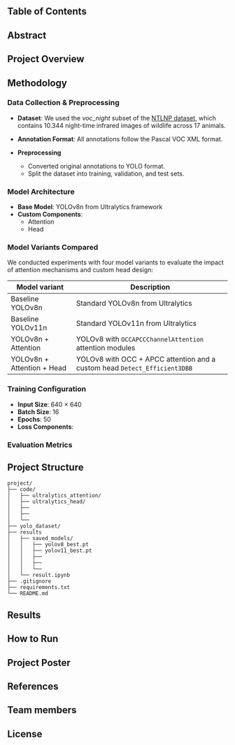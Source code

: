 

## Table of Contents


## Abstract


## Project Overview


## Methodology

### Data Collection & Preprocessing

- **Dataset**: We used the *voc_night* subset of the [NTLNP dataset](https://huggingface.co/datasets/myyyyw/NTLNP/tree/main), which contains 10.344 night-time infrared images of wildlife across 17 animals. 

- **Annotation Format**: All annotations follow the Pascal VOC XML format.

- **Preprocessing**
    - Converted original annotations to YOLO format. 
    - Split the dataset into training, validation, and test sets. 


### Model Architecture
- **Base Model**: YOLOv8n from Ultralytics framework
- **Custom Components**: 
    - Attention
    - Head


### Model Variants Compared
We conducted experiments with four model variants to evaluate the impact of attention mechanisms and custom head design: 

| Model variant | Description | 
| ---- | ---- | 
| Baseline YOLOv8n | Standard YOLOv8n from Ultralytics | 
| Baseline YOLOv11n | Standard YOLOv11n from Ultralytics | 
| YOLOv8n + Attention | YOLOv8 with `OCCAPCCChannelAttention` attention modules | 
| YOLOv8n + Attention + Head | YOLOv8 with OCC + APCC attention and a custom head `Detect_Efficient3DBB` |


### Training Configuration
- **Input Size**: 640 $\times$ 640
- **Batch Size**: 16
- **Epochs**: 50
- **Loss Components**: 


### Evaluation Metrics



## Project Structure

```
project/
├── code/
│   ├── ultralytics_attention/
│   ├── ultralytics_head/
│   ├── 
│   ├── 
│   └──
├── yolo_dataset/ 
├── results
│   ├── saved_models/
│   │   ├── yolov8_best.pt
│   │   ├── yolov11_best.pt
│   │   ├──
│   │   ├──
│   │   └──
│   └── result.ipynb
├── .gitignore
├── requirements.txt
└── README.md
```

## Results


## How to Run


## Project Poster


## References


## Team members


## License



